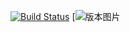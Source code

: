[![Build Status](https://travis-ci.org/meteorasd555/learn.svg?branch=master)](https://travis-ci.org/meteorasd555/learn)
[![版本图片](https://www.npmjs.com/package/baidu-aip-sdk)
